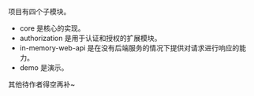 项目有四个子模块。

* core 是核心的实现。
* authorization 是用于认证和授权的扩展模块。
* in-memory-web-api 是在没有后端服务的情况下提供对请求进行响应的能力。
* demo 是演示。

其他待作者得空再补~






